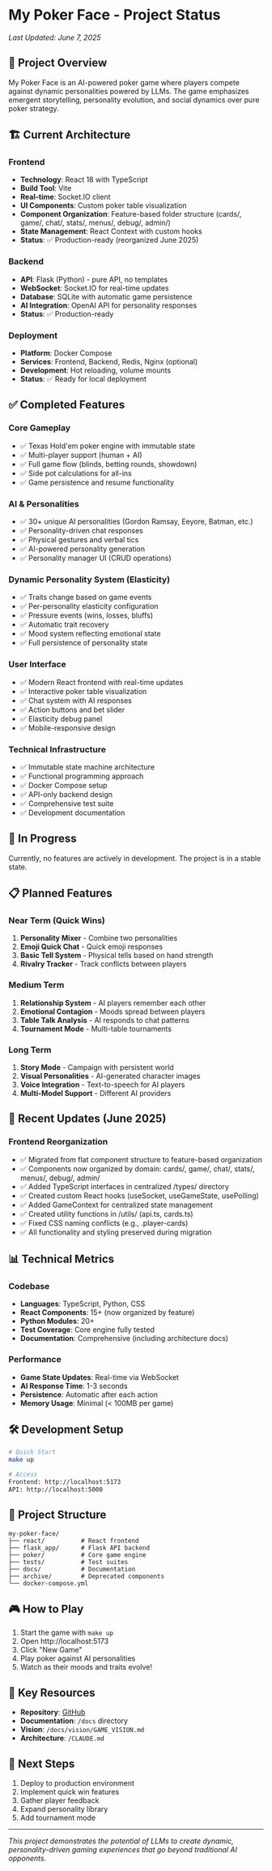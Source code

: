 # My Poker Face - Project Status

*Last Updated: June 7, 2025*

## 🎯 Project Overview

My Poker Face is an AI-powered poker game where players compete against dynamic personalities powered by LLMs. The game emphasizes emergent storytelling, personality evolution, and social dynamics over pure poker strategy.

## 🏗️ Current Architecture

### Frontend
- **Technology**: React 18 with TypeScript
- **Build Tool**: Vite
- **Real-time**: Socket.IO client
- **UI Components**: Custom poker table visualization
- **Component Organization**: Feature-based folder structure (cards/, game/, chat/, stats/, menus/, debug/, admin/)
- **State Management**: React Context with custom hooks
- **Status**: ✅ Production-ready (reorganized June 2025)

### Backend
- **API**: Flask (Python) - pure API, no templates
- **WebSocket**: Socket.IO for real-time updates
- **Database**: SQLite with automatic game persistence
- **AI Integration**: OpenAI API for personality responses
- **Status**: ✅ Production-ready

### Deployment
- **Platform**: Docker Compose
- **Services**: Frontend, Backend, Redis, Nginx (optional)
- **Development**: Hot reloading, volume mounts
- **Status**: ✅ Ready for local deployment

## ✅ Completed Features

### Core Gameplay
- ✅ Texas Hold'em poker engine with immutable state
- ✅ Multi-player support (human + AI)
- ✅ Full game flow (blinds, betting rounds, showdown)
- ✅ Side pot calculations for all-ins
- ✅ Game persistence and resume functionality

### AI & Personalities
- ✅ 30+ unique AI personalities (Gordon Ramsay, Eeyore, Batman, etc.)
- ✅ Personality-driven chat responses
- ✅ Physical gestures and verbal tics
- ✅ AI-powered personality generation
- ✅ Personality manager UI (CRUD operations)

### Dynamic Personality System (Elasticity)
- ✅ Traits change based on game events
- ✅ Per-personality elasticity configuration
- ✅ Pressure events (wins, losses, bluffs)
- ✅ Automatic trait recovery
- ✅ Mood system reflecting emotional state
- ✅ Full persistence of personality state

### User Interface
- ✅ Modern React frontend with real-time updates
- ✅ Interactive poker table visualization
- ✅ Chat system with AI responses
- ✅ Action buttons and bet slider
- ✅ Elasticity debug panel
- ✅ Mobile-responsive design

### Technical Infrastructure
- ✅ Immutable state machine architecture
- ✅ Functional programming approach
- ✅ Docker Compose setup
- ✅ API-only backend design
- ✅ Comprehensive test suite
- ✅ Development documentation

## 🚧 In Progress

Currently, no features are actively in development. The project is in a stable state.

## 📋 Planned Features

### Near Term (Quick Wins)
1. **Personality Mixer** - Combine two personalities
2. **Emoji Quick Chat** - Quick emoji responses
3. **Basic Tell System** - Physical tells based on hand strength
4. **Rivalry Tracker** - Track conflicts between players

### Medium Term
1. **Relationship System** - AI players remember each other
2. **Emotional Contagion** - Moods spread between players
3. **Table Talk Analysis** - AI responds to chat patterns
4. **Tournament Mode** - Multi-table tournaments

### Long Term
1. **Story Mode** - Campaign with persistent world
2. **Visual Personalities** - AI-generated character images
3. **Voice Integration** - Text-to-speech for AI players
4. **Multi-Model Support** - Different AI providers

## 📅 Recent Updates (June 2025)

### Frontend Reorganization
- ✅ Migrated from flat component structure to feature-based organization
- ✅ Components now organized by domain: cards/, game/, chat/, stats/, menus/, debug/, admin/
- ✅ Added TypeScript interfaces in centralized /types/ directory
- ✅ Created custom React hooks (useSocket, useGameState, usePolling)
- ✅ Added GameContext for centralized state management
- ✅ Created utility functions in /utils/ (api.ts, cards.ts)
- ✅ Fixed CSS naming conflicts (e.g., .player-cards)
- ✅ All functionality and styling preserved during migration

## 📊 Technical Metrics

### Codebase
- **Languages**: TypeScript, Python, CSS
- **React Components**: 15+ (now organized by feature)
- **Python Modules**: 20+
- **Test Coverage**: Core engine fully tested
- **Documentation**: Comprehensive (including architecture docs)

### Performance
- **Game State Updates**: Real-time via WebSocket
- **AI Response Time**: 1-3 seconds
- **Persistence**: Automatic after each action
- **Memory Usage**: Minimal (< 100MB per game)

## 🛠️ Development Setup

```bash
# Quick Start
make up

# Access
Frontend: http://localhost:5173
API: http://localhost:5000
```

## 📁 Project Structure

```
my-poker-face/
├── react/          # React frontend
├── flask_app/      # Flask API backend
├── poker/          # Core game engine
├── tests/          # Test suites
├── docs/           # Documentation
├── archive/        # Deprecated components
└── docker-compose.yml
```

## 🎮 How to Play

1. Start the game with `make up`
2. Open http://localhost:5173
3. Click "New Game"
4. Play poker against AI personalities
5. Watch as their moods and traits evolve!

## 🔗 Key Resources

- **Repository**: [GitHub](https://github.com/jeffeharris/my-poker-face)
- **Documentation**: `/docs` directory
- **Vision**: `/docs/vision/GAME_VISION.md`
- **Architecture**: `/CLAUDE.md`

## 🎯 Next Steps

1. Deploy to production environment
2. Implement quick win features
3. Gather player feedback
4. Expand personality library
5. Add tournament mode

---

*This project demonstrates the potential of LLMs to create dynamic, personality-driven gaming experiences that go beyond traditional AI opponents.*